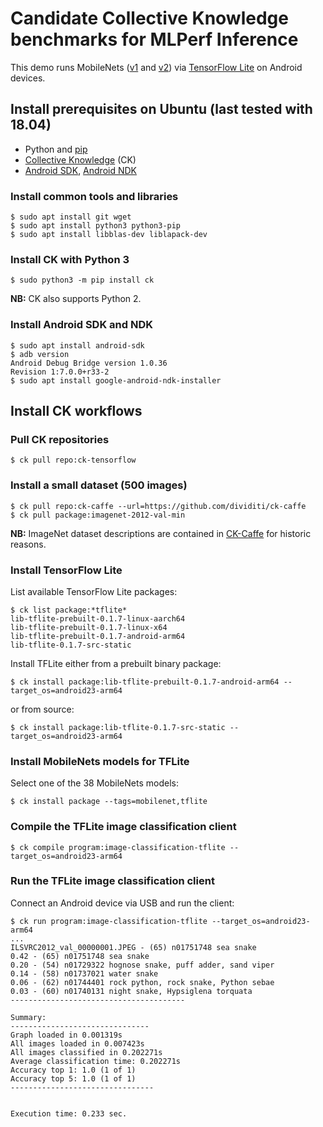 # Candidate Collective Knowledge benchmarks for MLPerf Inference

This demo runs MobileNets ([v1](https://arxiv.org/abs/1704.04861) and [v2](https://arxiv.org/abs/1801.04381)) via [TensorFlow Lite](https://www.tensorflow.org/lite/) on Android devices.

## Install prerequisites on Ubuntu (last tested with 18.04)

- Python and [pip](https://pypi.org/project/pip/)
- [Collective Knowledge](https://cknowledge.org) (CK)
- [Android SDK](https://developer.android.com/studio/), [Android NDK](https://developer.android.com/ndk/)

### Install common tools and libraries

```
$ sudo apt install git wget
$ sudo apt install python3 python3-pip
$ sudo apt install libblas-dev liblapack-dev
```

### Install CK with Python 3
```
$ sudo python3 -m pip install ck
```
**NB:** CK also supports Python 2.

### Install Android SDK and NDK
```
$ sudo apt install android-sdk
$ adb version
Android Debug Bridge version 1.0.36
Revision 1:7.0.0+r33-2
$ sudo apt install google-android-ndk-installer
```

## Install CK workflows

### Pull CK repositories
```
$ ck pull repo:ck-tensorflow
```

### Install a small dataset (500 images)
```
$ ck pull repo:ck-caffe --url=https://github.com/dividiti/ck-caffe
$ ck pull package:imagenet-2012-val-min 
```
**NB:** ImageNet dataset descriptions are contained in [CK-Caffe](https://github.com/dividiti/ck-caffe) for historic reasons.

### Install TensorFlow Lite

List available TensorFlow Lite packages:
```
$ ck list package:*tflite*
lib-tflite-prebuilt-0.1.7-linux-aarch64
lib-tflite-prebuilt-0.1.7-linux-x64
lib-tflite-prebuilt-0.1.7-android-arm64
lib-tflite-0.1.7-src-static
```

Install TFLite either from a prebuilt binary package:
```
$ ck install package:lib-tflite-prebuilt-0.1.7-android-arm64 --target_os=android23-arm64
```
or from source:
```
$ ck install package:lib-tflite-0.1.7-src-static --target_os=android23-arm64
```

### Install MobileNets models for TFLite

Select one of the 38 MobileNets models:
```
$ ck install package --tags=mobilenet,tflite
```

### Compile the TFLite image classification client 
```
$ ck compile program:image-classification-tflite --target_os=android23-arm64
```

### Run the TFLite image classification client 

Connect an Android device via USB and run the client:
```
$ ck run program:image-classification-tflite --target_os=android23-arm64
...
ILSVRC2012_val_00000001.JPEG - (65) n01751748 sea snake
0.42 - (65) n01751748 sea snake
0.20 - (54) n01729322 hognose snake, puff adder, sand viper
0.14 - (58) n01737021 water snake
0.06 - (62) n01744401 rock python, rock snake, Python sebae
0.03 - (60) n01740131 night snake, Hypsiglena torquata
---------------------------------------

Summary:
-------------------------------
Graph loaded in 0.001319s
All images loaded in 0.007423s
All images classified in 0.202271s
Average classification time: 0.202271s
Accuracy top 1: 1.0 (1 of 1)
Accuracy top 5: 1.0 (1 of 1)
--------------------------------


Execution time: 0.233 sec.
```
